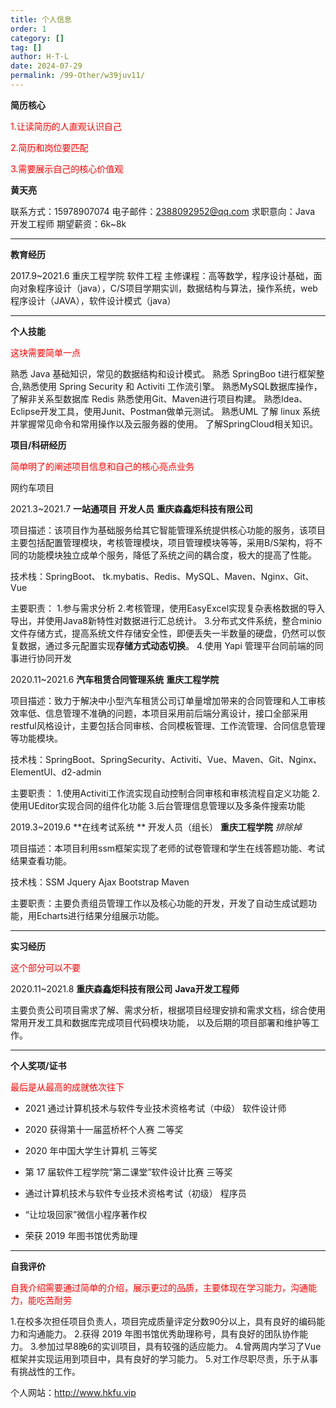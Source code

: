 ```yaml
---
title: 个人信息
order: 1
category: []
tag: []
author: H·T·L
date: 2024-07-29
permalink: /99-Other/w39juv11/
---
```

**简历核心**

<p  style="color:red">1.让读简历的人直观认识自己 </p>
<p  style="color:red">2.简历和岗位要匹配 </p>
<p  style="color:red">3.需要展示自己的核心价值观 </p>





**黄天亮** 

联系方式：15978907074 
电子邮件：2388092952@qq.com
求职意向：Java 开发工程师
期望薪资：6k~8k

---------------------------

**教育经历**                            

2017.9~2021.6      重庆工程学院     软件工程
主修课程：高等数学，程序设计基础，面向对象程序设计（java），C/S项目学期实训，数据结构与算法，操作系统，web程序设计（JAVA），软件设计模式（java）

---------------------------

**个人技能** 

<p  style="color:red">这块需要简单一点</p>

熟悉 Java 基础知识，常见的数据结构和设计模式。
熟悉 SpringBoo t进行框架整合,熟悉使用 Spring Security 和 Activiti 工作流引擎。
熟悉MySQL数据库操作，了解非关系型数据库 Redis
熟悉使用Git、Maven进行项目构建。
熟悉Idea、Eclipse开发工具，使用Junit、Postman做单元测试。
熟悉UML
了解 linux 系统并掌握常见命令和常用操作以及云服务器的使用。
了解SpringCloud相关知识。

**项目/科研经历** 

<p  style="color:red">简单明了的阐述项目信息和自己的核心亮点业务</p>      

网约车项目



2021.3~2021.7     **一站通项目**   **开发人员**     **重庆森鑫炬科技有限公司**

项目描述：该项目作为基础服务给其它智能管理系统提供核心功能的服务，该项目主要包括配置管理模块，考核管理模块，项目管理模块等等，采用B/S架构，将不同的功能模块独立成单个服务，降低了系统之间的耦合度，极大的提高了性能。

技术栈：SpringBoot、 tk.mybatis、Redis、MySQL、Maven、Nginx、Git、Vue

主要职责：
	1.参与需求分析
	2.考核管理，使用EasyExcel实现复杂表格数据的导入导出，并使用Java8新特性对数据进行汇总统计。
	3.分布式文件系统，整合minio文件存储方式，提高系统文件存储安全性，即便丢失一半数量的硬盘，仍然可以恢复数据，通过多元配置实现**存储方式动态切换**。
	4.使用 Yapi 管理平台同前端的同事进行协同开发




2020.11~2021.6     **汽车租赁合同管理系统**        **重庆工程学院**

项目描述：致力于解决中小型汽车租赁公司订单量增加带来的合同管理和人工审核效率低、信息管理不准确的问题，本项目采用前后端分离设计，接口全部采用restful风格设计，主要包括合同审核、合同模板管理、工作流管理、合同信息管理等功能模块。

技术栈：SpringBoot、SpringSecurity、Activiti、Vue、Maven、Git、Nginx、ElementUI、d2-admin

主要职责：
	1.使用Activiti工作流实现自动控制合同审核和审核流程自定义功能
	2.使用UEditor实现合同的组件化功能
	3.后台管理信息管理以及多条件搜索功能


2019.3~2019.6     **在线考试系统 **   开发人员（组长）   **重庆工程学院**    *排除掉*

项目描述：本项目利用ssm框架实现了老师的试卷管理和学生在线答题功能、考试结果查看功能。

技术栈：SSM  Jquery  Ajax  Bootstrap  Maven

主要职责：主要负责组员管理工作以及核心功能的开发，开发了自动生成试题功能，用Echarts进行结果分组展示功能。

---------------------------

**实习经历**

<p  style="color:red">这个部分可以不要</p>

2020.11~2021.8     **重庆森鑫炬科技有限公司**       **Java开发工程师**

主要负责公司项目需求了解、需求分析，根据项目经理安排和需求文档，综合使用常用开发工具和数据库完成项目代码模块功能， 以及后期的项目部署和维护等工作。

---------------------------

**个人奖项/证书**
<p  style="color:red">最后是从最高的成就依次往下</p>

- 2021  通过计算机技术与软件专业技术资格考试（中级） 软件设计师

- 2020  获得第十一届蓝桥杯个人赛 二等奖

- 2020  年中国大学生计算机  三等奖


- 第 17 届软件工程学院“第二课堂”软件设计比赛 三等奖

- 通过计算机技术与软件专业技术资格考试（初级） 程序员

- “让垃圾回家”微信小程序著作权

- 荣获 2019 年图书馆优秀助理

---------------------------

**自我评价**

<p  style="color:red">自我介绍需要通过简单的介绍，展示更过的品质，主要体现在学习能力，沟通能力，能吃苦耐劳</p>

1.在校多次担任项目负责人，项目完成质量评定分数90分以上，具有良好的编码能力和沟通能力。
2.获得 2019 年图书馆优秀助理称号，具有良好的团队协作能力。
3.参加过早8晚6的实训项目，具有较强的适应能力。
4.曾两周内学习了Vue框架并实现运用到项目中，具有良好的学习能力。
5.对工作尽职尽责，乐于从事有挑战性的工作。


个人网站：http://www.hkfu.vip

 